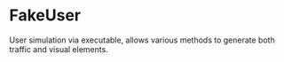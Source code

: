 # FakeUser
User simulation via executable, allows various methods to generate both traffic and visual elements.
